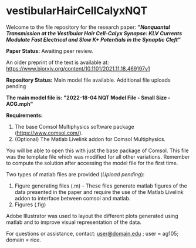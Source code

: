 # vestibularHairCellCalyxNQT
Welcome to the file repository for the research paper: 
***"Nonquantal Transmission at the Vestibular Hair Cell-Calyx Synapse: KLV Currents Modulate Fast Electrical and Slow K+ Potentials in the Synaptic Cleft"***

**Paper Status:** Awaiting peer review.

An older preprint of the text is available at: https://www.biorxiv.org/content/10.1101/2021.11.18.469197v1

**Repository Status:** Main model file available. Additional file uploads pending

**The main model file is: "2022-18-04 NQT Model File - Small Size - ACG.mph"**

**Requirements:**
1) The base Comsol Multiphysics software package (https://www.comsol.com/).
2) (Optional) The Matlab Livelink addon for Comsol Multiphysics.

You will be able to open this with just the base package of Comsol. This file was the template file which was modified for all other variations.
Remember to compute the solution after accessing the model file for the first time.

Two types of matlab files are provided (_Upload pending_):
1) Figure generating files (.m) - These files generate matlab figures of the data presented in the paper and require the use of the Matlab Livelink addon to interface between comsol and matlab. 
2) Figures (.fig) 
 
Adobe Illustrator was used to layout the different plots generated using matlab and to improve visual representation of the data.

For questions or assistance, contact: user@domain.edu ; user = ag105; domain = rice.

